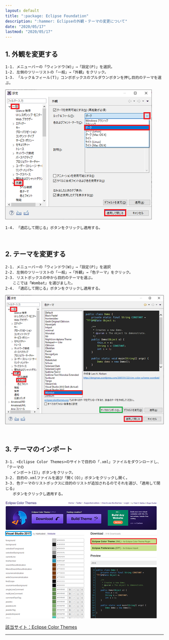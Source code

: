 ```yaml
---
layout: default
title: ":package: Eclipse Foundation"
description: ":hammer: Eclipseの外観・テーマの変更について"
date: "2020/05/17"
lastmod: "2020/05/17"
---
```


## 1. 外観を変更する

    1-1. メニューバーの「ウィンドウ(W)」→「設定(P)」を選択。
    1-2. 左側のツリーリストの「一般」→「外観」をクリック。
    1-3. 「ルック＆フィール(T)」コンボボックスのプルダウンボタンを押し目的のテーマを選ぶ。

 ![1-3](ColorThemes/eclipse1s.png)

    1-4. 「適応して閉じる」ボタンをクリックし適用する。

<br />

## 2. テーマを変更する

    2-1. メニューバーの「ウィンドウ(W)」→「設定(P)」を選択
    2-2. 左側のツリーリストの「一般」→「外観」→「色テーマ」をクリック。
    2-3. リストボックスの中から目的のテーマを選ぶ。
    　　ここでは「Wombat」を選びました。
    2-4. 「適応して閉じる」ボタンをクリックし適用する。

 ![2-3](ColorThemes/eclipse2s.png)

<br />

## 3. テーマのインポート

    3-1. <Eclipse Color Themes>のサイトで目的の「.xml」ファイルをダウンロードし、「テーマの
    　　インポート(I)」ボタンをクリック。
    3-2. 目的の.xmlファイルを選び「開く(O)」ボタンをクリックし開く。
    3-3. 色テーマのリストボックスに目的のリストが追加されるのでそれを選び、「適用して閉じる」
    　　ボタンをクリックし適用する。

 ![3-3](ColorThemes/eclipse3s.png)

[該当サイト：Eclipse Color Themes](http://www.eclipsecolorthemes.org/)

* * *
